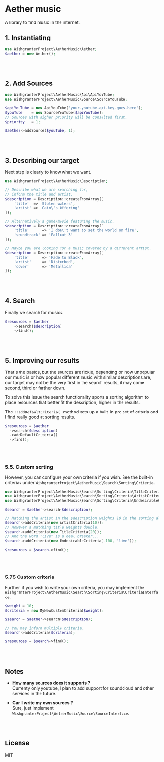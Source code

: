 # Aether music

A library to find music in the internet.

## 1. Instantiating

```php
use WishgranterProject\AetherMusic\Aether;
$aether = new Aether();
```

<br><br>

## 2. Add Sources

```php
use WishgranterProject\AetherMusic\Api\ApiYouTube;
use WishgranterProject\AetherMusic\Source\SourceYouTube;

$apiYouTube = new ApiYouTube('your-youtube-api-key-goes-here');
$youTube    = new SourceYouTube($apiYouTube);
// Sources with higher priority will be consulted first.
$priority   = 1;

$aether->addSource($youTube, 1);
```

<br><br>

## 3. Describing our target

Next step is clearly to know what we want.

```php
use WishgranterProject\AetherMusic\Description;

// Describe what we are searching for,
// inform the title and artist.
$description = Description::createFromArray([
    'title'  => 'Stolen waters',
    'artist' => 'Cain\'s Offering'
]);

// Alternatively a game/movie featuring the music.
$description = Description::createFromArray([
    'title'      => 'I don\'t want to set the world on fire',
    'soundtrack' => 'Fallout 3'
]);

// Maybe you are looking for a music covered by a different artist.
$description = Description::createFromArray([
    'title'      => 'Fade to Black',
    'artist'     => 'Disturbed',
    'cover'      => 'Metallica'
]);

```

<br><br>


## 4. Search

Finally we search for musics.

```php
$resources = $aether
    ->search($description)
    ->find();
```

<br><br>

## 5. Improving our results

That's the basics, but the sources are fickle, depending on how unpopular our music is or how popular different music with similar descriptions are, our target may not be the very first in the search results, it may come second, third or further down.

To solve this issue the search functionality sports a sorting algorithm to place resources that better fit the description, higher in the results.

The `::addDefaultCriteria()` method sets up a built-in pre set of criteria and I find really good at sorting results.

```php
$resources = $aether
  ->search($description)
  ->addDefaultCriteria()
  ->find();
```

<br><br>

### 5.5. Custom sorting

However, you can configure your own criteria if you wish.
See the built-in criterias under `WishgranterProject\AetherMusic\Search\Sorting\Criteria`.

```php
use WishgranterProject\AetherMusic\Search\Sorting\Criteria\TitleCriteria;
use WishgranterProject\AetherMusic\Search\Sorting\Criteria\ArtistCriteria;
use WishgranterProject\AetherMusic\Search\Sorting\Criteria\UndesirableCriteria;

$search = $aether->search($description);

// Matching the artist in the $description weights 10 in the sorting algorithm.
$search->addCriteria(new ArtistCriteria(10));
// However a matching title weights double.
$search->addCriteria(new TitleCriteria(20));
// And the word "live" is a deal breaker...
$search->addCriteria(new UndesirableCriteria(-100, 'live'));

$resources = $search->find();
```

<br><br>

### 5.75 Custom criteria

Further, if you wish to write your own criteria, you may implement the `WishgranterProject\AetherMusic\Search\Sorting\Criteria\CriteriaInterface`.

```php
$weight = 10;
$criteria = new MyNewCustomCriteria($weight);

$search = $aether->search($description);

// You may inform multiple criteria.
$search->addCriteria($criteria);

$resources = $search->find();
```

<br><br>

## Notes

- **How many sources does it supports ?**  
  Currenty only youtube, I plan to add support for soundcloud and other services in the future.

- **Can I write my own sources ?**  
  Sure, just implement `WishgranterProject\AetherMusic\Source\SourceInterface`.

<br><br>

## License

MIT

